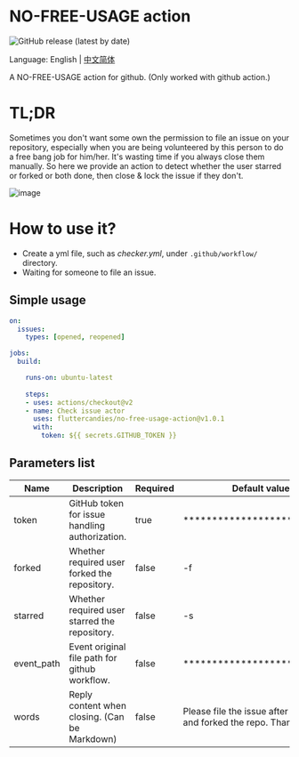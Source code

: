 # NO-FREE-USAGE action
![GitHub release (latest by date)](https://img.shields.io/github/v/release/fluttercandies/no-free-usage-action?logo=github)

Language: English | [中文简体](README-ZH.md)

A NO-FREE-USAGE action for github. (Only worked with github action.)

# TL;DR
Sometimes you don't want some own the permission to file an issue on your repository, especially when you are being volunteered by this person to do a free bang job for him/her.
It's wasting time if you always close them manually. So here we provide an action to detect whether the user starred or forked or both done, then close & lock the issue if they don't.

![image](https://tva1.sinaimg.cn/large/007S8ZIlgy1gii1f98s2jj30lt07jgmv.jpg)

# How to use it?
* Create a yml file, such as *checker.yml*, under `.github/workflow/` directory.
* Waiting for someone to file an issue.

## Simple usage
```yaml
on:
  issues:
    types: [opened, reopened]

jobs:
  build:

    runs-on: ubuntu-latest
    
    steps:
    - uses: actions/checkout@v2
    - name: Check issue actor
      uses: fluttercandies/no-free-usage-action@v1.0.1
      with:
        token: ${{ secrets.GITHUB_TOKEN }}
```

## Parameters list
| Name       | Description                                    | Required | Default value               | Supported value             |
| ---------- | ---------------------------------------------- | -------- | --------------------------- | --------------------------- |
| token      | GitHub token for issue handling authorization. | true     | *************************** | ${{ secrets.GITHUB_TOKEN }} |
| forked     | Whether required user forked the repository.   | false    | -f                          | -f / --no-forked            |
| starred    | Whether required user starred the repository.  | false    | -s                          | -s / --no-starred           |
| event_path | Event original file path for github workflow.  | false    | *************************** | /github/workflow/event.json |
| words      | Reply content when closing. (Can be Markdown)  | false    | Please file the issue after you starred and forked the repo. Thanks! 🙂 | Any strings |